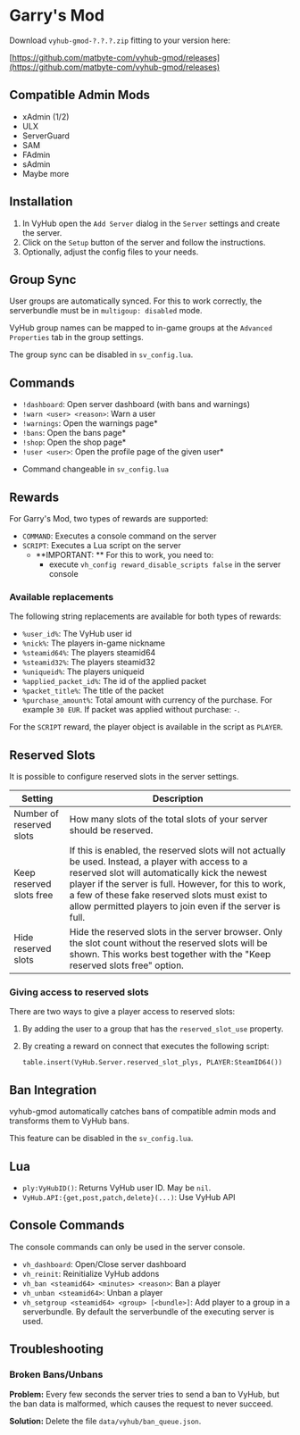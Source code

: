 # Garry's Mod
Download `vyhub-gmod-?.?.?.zip` fitting to your version here:

[https://github.com/matbyte-com/vyhub-gmod/releases](https://github.com/matbyte-com/vyhub-gmod/releases)


## Compatible Admin Mods

- xAdmin (1/2)
- ULX
- ServerGuard
- SAM
- FAdmin
- sAdmin
- Maybe more

## Installation

1. In VyHub open the `Add Server` dialog in the `Server` settings and create the server.
2. Click on the `Setup` button of the server and follow the instructions.
3. Optionally, adjust the config files to your needs.

## Group Sync
User groups are automatically synced. For this to work correctly, the serverbundle must be in `multigoup: disabled` mode.

VyHub group names can be mapped to in-game groups at the `Advanced Properties` tab in the group settings.

The group sync can be disabled in `sv_config.lua`.

## Commands

- `!dashboard`: Open server dashboard (with bans and warnings)
- `!warn <user> <reason>`: Warn a user
- `!warnings`: Open the warnings page*
- `!bans`: Open the bans page*
- `!shop`: Open the shop page*
- `!user <user>`: Open the profile page of the given user*

* Command changeable in `sv_config.lua`

## Rewards
For Garry's Mod, two types of rewards are supported:

- `COMMAND`: Executes a console command on the server
- `SCRIPT`: Executes a Lua script on the server
    - **IMPORTANT: ** For this to work, you need to:
        - execute `vh_config reward_disable_scripts false` in the server console

### Available replacements
The following string replacements are available for both types of rewards:

- `%user_id%`: The VyHub user id
- `%nick%`: The players in-game nickname
- `%steamid64%`: The players steamid64
- `%steamid32%`: The players steamid32
- `%uniqueid%`: The players uniqueid
- `%applied_packet_id%`: The id of the applied packet
- `%packet_title%`: The title of the packet
- `%purchase_amount%`: Total amount with currency of the purchase. For example `30 EUR`. If packet was applied without purchase: `-`.

For the `SCRIPT` reward, the player object is available in the script as `PLAYER`.


## Reserved Slots
It is possible to configure reserved slots in the server settings.

| Setting    | Description                                              |
|--------------|----------------------------------------------------------|
| Number of reserved slots         | How many slots of the total slots of your server should be reserved.  |
| Keep reserved slots free       | If this is enabled, the reserved slots will not actually be used. Instead, a player with access to a reserved slot will automatically kick the newest player if the server is full. However, for this to work, a few of these fake reserved slots must exist to allow permitted players to join even if the server is full. |
| Hide reserved slots       | Hide the reserved slots in the server browser. Only the slot count without the reserved slots will be shown. This works best together with the "Keep reserved slots free" option. |

### Giving access to reserved slots
There are two ways to give a player access to reserved slots:

1. By adding the user to a group that has the `reserved_slot_use` property.
2. By creating a reward on connect that executes the following script:

    `table.insert(VyHub.Server.reserved_slot_plys, PLAYER:SteamID64())`


## Ban Integration
vyhub-gmod automatically catches bans of compatible admin mods and transforms them to VyHub bans.

This feature can be disabled in the `sv_config.lua`.

## Lua

- `ply:VyHubID()`: Returns VyHub user ID. May be `nil`.
- `VyHub.API:{get,post,patch,delete}(...)`: Use VyHub API


## Console Commands

The console commands can only be used in the server console.

- `vh_dashboard`: Open/Close server dashboard
- `vh_reinit`: Reinitialize VyHub addons
- `vh_ban <steamid64> <minutes> <reason>`: Ban a player
- `vh_unban <steamid64>`: Unban a player
- `vh_setgroup <steamid64> <group> [<bundle>]`: Add player to a group in a serverbundle. By default the serverbundle of the executing server is used.


## Troubleshooting

### Broken Bans/Unbans

__Problem:__ Every few seconds the server tries to send a ban to VyHub, but the ban data is malformed, which causes the request to never succeed.

__Solution:__ Delete the file `data/vyhub/ban_queue.json`.

